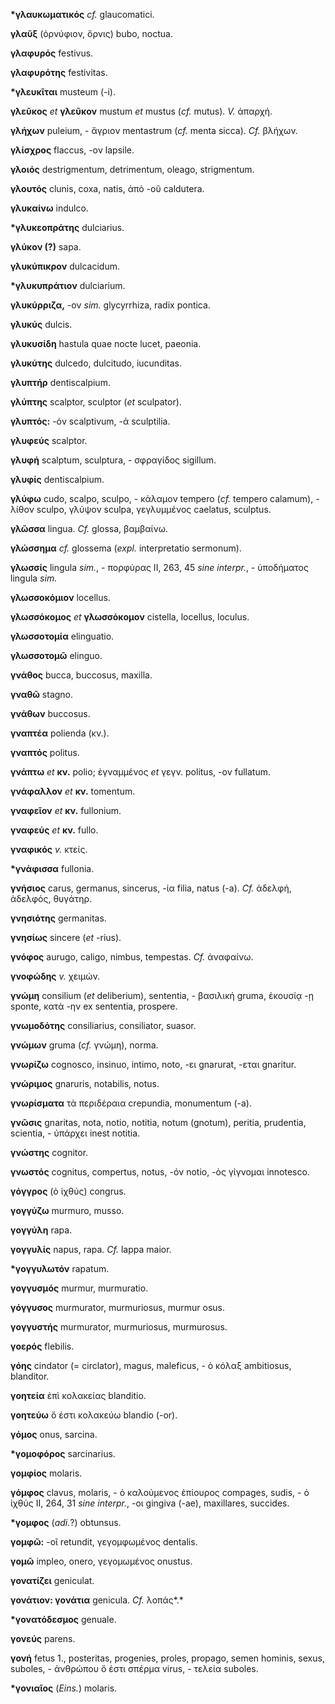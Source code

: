 **\*γλαυκωματικός** *cf.* glaucomatici.

**γλαῦξ** (ὀρνύφιον, ὄρνις) bubo, noctua.

**γλαφυρός** festivus.

**γλαφυρότης** festivitas.

**\*γλευκῖται** musteum (-i).

**γλεῦκος** *et* **γλεῦκον** mustum *et* mustus (*cf.* mutus). *V.*
ἀπαρχή.

**γλήχων** puleium, - ἄγριον mentastrum (*cf.* menta sicca). *Cf.*
βλήχων.

**γλίσχρος** flaccus, -ον lapsile.

**γλοιός** destrigmentum, detrimentum, oleago, strigmentum.

**γλουτός** clunis, coxa, natis, ἀπὸ -οῦ caldutera.

**γλυκαίνω** indulco.

**\*γλυκεοπράτης** dulciarius.

**γλύκον (?)** sapa.

**γλυκύπικρον** dulcacidum.

**\*γλυκυπράτιον** dulciarium.

**γλυκύρριζα,** -ον *sim.* glycyrrhiza, radix pontica.

**γλυκύς** dulcis.

**γλυκυσίδη** hastula quae nocte lucet, paeonia.

**γλυκύτης** dulcedo, dulcitudo, iucunditas.

**γλυπτήρ** dentiscalpium.

**γλύπτης** scalptor, sculptor (*et* sculpator).

**γλυπτός:** -όν scalptivum, -ά sculptilia.

**γλυφεύς** scalptor.

**γλυφή** scalptum, sculptura, - σφραγίδος sigillum.

**γλυφίς** dentiscalpium.

**γλύφω** cudo, scalpo, sculpo, - κάλαμον tempero (*cf.* tempero
calamum), - λίθον sculpo, γλύψον sculpa, γεγλυμμένος caelatus, sculptus.

**γλῶσσα** lingua. *Cf.* glossa, βαμβαίνω.

**γλώσσημα** *cf.* glossema (*expl.* interpretatio sermonum).

**γλωσσίς** lingula *sim.*, - πορφύρας II, 263, 45 *sine interpr.*, -
ὑποδήματος lingula *sim.*

**γλωσσοκόμιον** locellus.

**γλωσσόκομος** *et* **γλωσσόκομον** cistella, locellus, loculus.

**γλωσσοτομία** elinguatio.

**γλωσσοτομῶ** elinguo.

**γνάθος** bucca, buccosus, maxilla.

**γναθῶ** stagno.

**γνάθων** buccosus.

**γναπτέα** polienda (κν.).

**γναπτός** politus.

**γνάπτω** *et* **κν.** polio; ἐγναμμένος *et* γεγν. politus, -ον
fullatum.

**γνάφαλλον** *et* **κν.** tomentum.

**γναφεῖον** *et* **κν.** fullonium.

**γναφεύς** *et* **κν.** fullo.

**γναφικός** *v.* κτείς.

**\*γνάφισσα** fullonia.

**γνήσιος** carus, germanus, sincerus, -ία filia, natus (-a). *Cf.*
ἀδελφή, ἀδελφός, θυγάτηρ.

**γνησιότης** germanitas.

**γνησίως** sincere (*et* -rius).

**γνόφος** aurugo, caligo, nimbus, tempestas. *Cf.* ἀναφαίνω.

**γνοφώδης** *v.* χειμών.

**γνώμη** consilium (*et* deliberium), sententia, - βασιλική gruma,
ἑκουσίᾳ -ῃ sponte, κατὰ -ην ex sententia, prospere.

**γνωμοδότης** consiliarius, consiliator, suasor.

**γνώμων** gruma (*cf.* γνώμη), norma.

**γνωρίζω** cognosco, insinuo, intimo, noto, -ει gnarurat, -εται
gnaritur.

**γνώριμος** gnaruris, notabilis, notus.

**γνωρίσματα** τὰ περιδέραια crepundia, monumentum (-a).

**γνῶσις** gnaritas, nota, notio, notitia, notum (gnotum), peritia,
prudentia, scientia, - ὑπάρχει inest notitia.

**γνώστης** cognitor.

**γνωστός** cognitus, compertus, notus, -όν notio, -ὸς γίγνομαι
innotesco.

**γόγγρος** (ὁ ἰχθύς) congrus.

**γογγύζω** murmuro, musso.

**γογγύλη** rapa.

**γογγυλίς** napus, rapa. *Cf.* lappa maior.

**\*γογγυλωτόν** rapatum.

**γογγυσμός** murmur, murmuratio.

**γόγγυσος** murmurator, murmuriosus, murmur osus.

**γογγυστής** murmurator, murmuriosus, murmurosus.

**γοερός** flebilis.

**γόης** cindator (= circlator), magus, maleficus, - ὁ κόλαξ ambitiosus,
blanditor.

**γοητεία** ἐπὶ κολακείας blanditio.

**γοητεύω** ὅ ἐστι κολακεύω blandio (-or).

**γόμος** onus, sarcina.

**\*γομοφόρος** sarcinarius.

**γομφίος** molaris.

**γόμφος** clavus, molaris, - ὁ καλούμενος ἐπίουρος compages, sudis, - ὁ
ἰχθύς II, 264, 31 *sine interpr.*, -οι gingiva (-ae), maxillares,
succides.

**\*γομφος** (*adi.*?) obtunsus.

**γομφῶ:** -οῖ retundit, γεγομφωμένος dentalis.

**γομῶ** impleo, onero, γεγομωμένος onustus.

**γονατίζει** geniculat.

**γονάτιον: γονάτια** genicula. *Cf.* λοπάς*.*

**\*γονατόδεσμος** genuale.

**γονεύς** parens.

**γονή** fetus 1., posteritas, progenies, proles, propago, semen
hominis, sexus, suboles, - ἀνθρώπου ὅ ἐστι σπέρμα virus, - τελεία
suboles.

**\*γονιαῖος** (*Eins.*) molaris.
